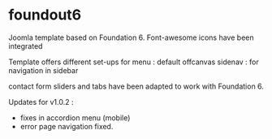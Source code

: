 # foundout6
Joomla template based on Foundation 6.
Font-awesome icons have been integrated

Template offers different set-ups for menu :
	default
	offcanvas
	sidenav : for navigation in sidebar

contact form sliders and tabs have been adapted to work with Foundation 6.

Updates for v1.0.2 :
- fixes in accordion menu (mobile)	
- error page navigation fixed.

